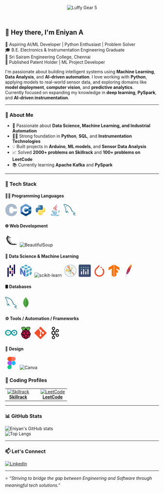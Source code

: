<p align="center">
  <img src="https://raw.githubusercontent.com/Eniyan2113/Eniyan2113/main/3611b30d49752a0ed290a1458d5bbb03.gif" alt="Luffy Gear 5" width="500" height="280"/>
</p>

<br>

## 👋 Hey there, I'm Eniyan A

🤖 Aspiring AI/ML Developer | Python Enthusiast | Problem Solver  
🎓 B.E. Electronics & Instrumentation Engineering Graduate  
📍 Sri Sairam Engineering College, Chennai  
💼 Published Patent Holder | ML Project Developer  

I'm passionate about building intelligent systems using **Machine Learning**, **Data Analysis**, and **AI-driven automation**. I love working with **Python**, applying models to real-world sensor data, and exploring domains like **model deployment**, **computer vision**, and **predictive analytics**.  
Currently focused on expanding my knowledge in **deep learning**, **PySpark**, and **AI-driven instrumentation**.


---

### 🚀 About Me

- 🧠 Passionate about **Data Science, Machine Learning, and Industrial Automation**
- 👨‍💻 Strong foundation in **Python**, **SQL**, and **Instrumentation Technologies**
- 💡 Built projects in **Arduino**, **ML models**, and **Sensor Data Analysis**
- 📈 Solved **2000+ problems on Skillrack** and **100+ problems on LeetCode**
- 📚 Currently learning **Apache Kafka** and **PySpark**

---


### 🧰 Tech Stack

#### 🧑‍💻 Programming Languages
<p align="left">
  <img src="https://raw.githubusercontent.com/devicons/devicon/master/icons/c/c-original.svg" width="40" title="C" />&nbsp;
  <img src="https://raw.githubusercontent.com/devicons/devicon/master/icons/cplusplus/cplusplus-original.svg" width="40" title="C++" />&nbsp;
  <img src="https://raw.githubusercontent.com/devicons/devicon/master/icons/python/python-original.svg" width="40" title="Python" />&nbsp;
  <img src="https://raw.githubusercontent.com/devicons/devicon/master/icons/java/java-original.svg" width="40" title="Java" />&nbsp;
  <img src="https://raw.githubusercontent.com/devicons/devicon/master/icons/mysql/mysql-original.svg" width="40" title="SQL" />
</p>

#### 🌐 Web Development
<p align="left">
  <img src="https://raw.githubusercontent.com/devicons/devicon/master/icons/flask/flask-original.svg" width="40" title="Flask" />&nbsp;
  <img src="https://miro.medium.com/v2/resize:fit:4800/format:webp/0*oN9jA-Ad3mRlPAYy.png" width="80" title="BeautifulSoup" />
</p>

#### 🤖 Data Science & Machine Learning
<p align="left">
  <img src="https://raw.githubusercontent.com/devicons/devicon/master/icons/pandas/pandas-original.svg" width="40" title="Pandas" />&nbsp;
  <img src="https://raw.githubusercontent.com/devicons/devicon/master/icons/numpy/numpy-original.svg" width="40" title="NumPy" />&nbsp;
  <img src="https://payload-cms.code-b.dev/media/matplot_title_logo-1.png" width="60" title="scikit-learn" width="100" title="scikitlearn" />&nbsp;
  <img src="https://raw.githubusercontent.com/devicons/devicon/master/icons/matplotlib/matplotlib-original.svg" width="40" title="Matplotlib" />&nbsp;
  <img src="https://raw.githubusercontent.com/devicons/devicon/master/icons/plotly/plotly-original.svg" width="40" title="Plotly" />&nbsp;
  <img src="https://raw.githubusercontent.com/devicons/devicon/master/icons/pytorch/pytorch-original.svg" width="40" title="PyTorch" />&nbsp;
  <img src="https://raw.githubusercontent.com/devicons/devicon/master/icons/tensorflow/tensorflow-original.svg" width="40" title="TensorFlow" />&nbsp;
  <img src="https://raw.githubusercontent.com/devicons/devicon/master/icons/apache/apache-original.svg" width="40" title="PySpark (Apache Spark logo used)" />
</p>

#### 🛢️ Databases
<p align="left">
  <img src="https://raw.githubusercontent.com/devicons/devicon/master/icons/mysql/mysql-original.svg" width="40" title="MySQL" />&nbsp;
  <img src="https://raw.githubusercontent.com/devicons/devicon/master/icons/mongodb/mongodb-original.svg" width="40" title="MongoDB" />
</p>

#### ⚙️ Tools / Automation / Frameworks
<p align="left">
  <img src="https://raw.githubusercontent.com/devicons/devicon/master/icons/arduino/arduino-original.svg" width="40" title="Arduino" />&nbsp;
  <img src="https://raw.githubusercontent.com/devicons/devicon/master/icons/raspberrypi/raspberrypi-original.svg" width="40" title="Raspberry Pi" />&nbsp;
  <img src="https://raw.githubusercontent.com/devicons/devicon/master/icons/git/git-original.svg" width="40" title="Git" />&nbsp;
  <img src="https://raw.githubusercontent.com/devicons/devicon/master/icons/apachekafka/apachekafka-original.svg" width="40" title="Kafka" />
</p>

#### 🎨 Design
<p align="left">
  <img src="https://raw.githubusercontent.com/devicons/devicon/master/icons/figma/figma-original.svg" width="40" title="Figma" />&nbsp;
  <img src="https://img.icons8.com/fluency/48/000000/canva.png" width="40" title="Canva" />

</p>


### 🧾 Coding Profiles


<table align="center">
  <tr>
    <td align="center">
      <a href="https://www.skillrack.com/faces/resume.xhtml?id=354379&key=561f417fe4197603239f35c7e450678fb805a7a1" target="_blank">
        <img src="https://yt3.googleusercontent.com/rkv4rZTw04X6-ppVC9phy9Fv_Y_n3zaVIgX6-dk43L5vsWClowBjTVXa64D5QiN8tIcKRqD3Tg=s900-c-k-c0x00ffffff-no-rj" alt="Skillrack" width="40" height="40"/><br>
        <strong>Skillrack</strong>
      </a>
    </td>
    <td align="center" style="padding-left: 30px;">
      <a href="https://leetcode.com/u/Eniyan2113/" target="_blank">
        <img src="https://upload.wikimedia.org/wikipedia/commons/1/19/LeetCode_logo_black.png" alt="LeetCode" width="40" height="40"/><br>
        <strong>LeetCode</strong>
      </a>
    </td>
  </tr>
</table>





---

### 📊 GitHub Stats

![Eniyan's GitHub stats](https://github-readme-stats.vercel.app/api?username=Eniyan2113&show_icons=true&theme=tokyonight)  
![Top Langs](https://github-readme-stats.vercel.app/api/top-langs/?username=Eniyan2113&layout=compact&theme=tokyonight)

---

### 📫 Let's Connect
<p align="left">
  <a href="https://www.linkedin.com/in/eniyan-a-eniyan/" target="_blank">
    <img src="https://cdn.jsdelivr.net/gh/devicons/devicon/icons/linkedin/linkedin-original.svg" width="40" title="LinkedIn" />
  </a>
</p>



---

⭐ _“Striving to bridge the gap between Engineering and Software through meaningful tech solutions.”_
